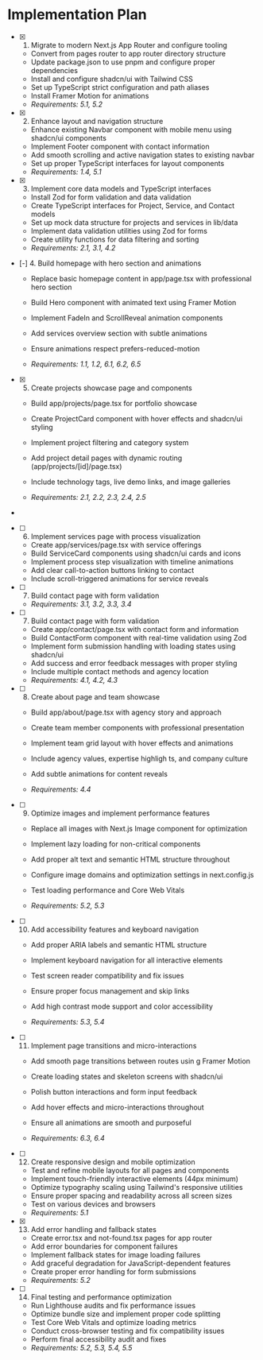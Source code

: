 # Implementation Plan

- [x] 1. Migrate to modern Next.js App Router and configure tooling







  - Convert from pages router to app router directory structure
  - Update package.json to use pnpm and configure proper dependencies
  - Install and configure shadcn/ui with Tailwind CSS
  - Set up TypeScript strict configuration and path aliases
  - Install Framer Motion for animations
  - _Requirements: 5.1, 5.2_

- [x] 2. Enhance layout and navigation structure







  - Enhance existing Navbar component with mobile menu using shadcn/ui components
  - Implement Footer component with contact information
  - Add smooth scrolling and active navigation states to existing navbar
  - Set up proper TypeScript interfaces for layout components
  - _Requirements: 1.4, 5.1_

- [x] 3. Implement core data models and TypeScript interfaces





  - Install Zod for form validation and data validation
  - Create TypeScript interfaces for Project, Service, and Contact models
  - Set up mock data structure for projects and services in lib/data
  - Implement data validation utilities using Zod for forms
  - Create utility functions for data filtering and sorting
  - _Requirements: 2.1, 3.1, 4.2_





- [-] 4. Build homepage with hero section and animations








  - Replace basic homepage content in app/page.tsx with professional hero section
  - Build Hero component with animated text using Framer Motion
  - Implement FadeIn and ScrollReveal animation components
  - Add services overview section with subtle animations
  - Ensure animations respect prefers-reduced-motion



  - _Requirements: 1.1, 1.2, 6.1, 6.2, 6.5_

- [x] 5. Create projects showcase page and components












  - Build app/projects/page.tsx for portfolio showcase
  - Create ProjectCard component with hover effects and shadcn/ui styling





  - Implement project filtering and category system
  - Add project detail pages with dynamic routing (app/projects/[id]/page.tsx)
  - Include technology tags, live demo links, and image galleries
  - _Requirements: 2.1, 2.2, 2.3, 2.4, 2.5_
-





- [ ] 6. Implement services page with process visualization







  - Create app/services/page.tsx with service offerings
  - Build ServiceCard components using shadcn/ui cards and icons
  - Implement process step visualization with timeline animations
  - Add clear call-to-action buttons linking to contact
  - Include scroll-triggered animations for service reveals
- [ ] 7. Build contact page with form validation


  - _Requirements: 3.1, 3.2, 3.3, 3.4_

- [ ] 7. Build contact page with form validation



  - Create app/contact/page.tsx with contact form and information
  - Build ContactForm component with real-time validation using Zod
  - Implement form submission handling with loading states using shadcn/ui
  - Add success and error feedback messages with proper styling
  - Include multiple contact methods and agency location
  - _Requirements: 4.1, 4.2, 4.3_

- [ ] 8. Create about page and team showcase



  - Build app/about/page.tsx with agency story and approach
  - Create team member components with professional presentation
  - Implement team grid layout with hover effects and animations
  - Include agency values, expertise highligh
ts, and company culture

  - Add subtle animations for content reveals
  - _Requirements: 4.4_

- [ ] 9. Optimize images and implement performance features




  - Replace all images with Next.js Image component for optimization
  - Implement lazy loading for non-critical components
  - Add proper alt text and semantic HTML structure throughout
  - Configure image domains and optimization settings in next.config.js
  - Test loading performance and Core Web Vitals

  - _Requirements: 5.2, 5.3_

- [ ] 10. Add accessibility features and keyboard navigation




  - Add proper ARIA labels and semantic HTML structure

  - Implement keyboard navigation for all interactive elements
  - Test screen reader compatibility and fix issues
  - Ensure proper focus management and skip links
  - Add high contrast mode support and color accessibility
  - _Requirements: 5.3, 5.4_

- [ ] 11. Implement page transitions and micro-interactions





  - Add smooth page transitions between routes usin
g Framer Motion
  - Create loading states and skeleton screens with shadcn/ui
  - Polish button interactions and form input feedback
  - Add hover effects and micro-interactions throughout

  - Ensure all animations are smooth and purposeful
  - _Requirements: 6.3, 6.4_

- [ ] 12. Create responsive design and mobile optimization




  - Test and refine mobile layouts for all pages and components
  - Implement touch-friendly interactive elements (44px minimum)
  - Optimize typography scaling using Tailwind's responsive utilities
  - Ensure proper spacing and readability across all screen sizes
  - Test on various devices and browsers
  - _Requirements: 5.1_

- [x] 13. Add error handling and fallback states







  - Create error.tsx and not-found.tsx pages for app router
  - Add error boundaries for component failures
  - Implement fallback states for image loading failures
  - Add graceful degradation for JavaScript-dependent features
  - Create proper error handling for form submissions
  - _Requirements: 5.2_

- [ ] 14. Final testing and performance optimization


  - Run Lighthouse audits and fix performance issues
  - Optimize bundle size and implement proper code splitting
  - Test Core Web Vitals and optimize loading metrics
  - Conduct cross-browser testing and fix compatibility issues
  - Perform final accessibility audit and fixes
  - _Requirements: 5.2, 5.3, 5.4, 5.5_

